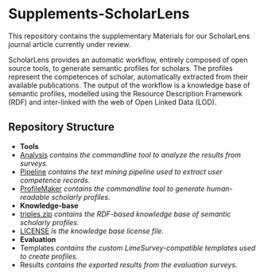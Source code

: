 # Supplements-ScholarLens
This repository contains the supplementary Materials for our ScholarLens journal article currently under review.

ScholarLens provides an automatic workflow, entirely composed of open source tools, to generate semantic profiles for scholars. The profiles represent the competences of scholar, automatically extracted from their available publications. The output of the workflow is a knowledge base of semantic profiles, modelled using the Resource Description Framework (RDF) and inter-linked with the web of Open Linked Data (LOD).

## Repository Structure
* **Tools**
 * [Analysis](../master/Tools/Analysis) *contains the commandline tool to analyze the results from surveys.*
 * [Pipeline](../master/Tools/Pipeline) *contains the text mining pipeline used to extract user competence records.*
 * [ProfileMaker](../master/Tools/ProfileMaker) *contains the commandline tool to generate human-readable scholarly profiles.*
* **Knowledge-base**
 * [triples.zip](../master/Knowledge-base/triples.zip) *contains the RDF-based knowledge base of semantic scholarly profiles.*
 * [LICENSE](../master/Knowledge-base/LICENSE) *is the knowledge base license file.*
* **Evaluation**
 * Templates *contains the custom LimeSurvey-compatible templates used to create profiles.*
 * Results *contains the exported results from the evaluation surveys.*
